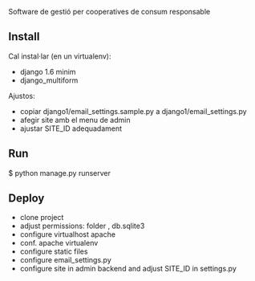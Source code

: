 Software de gestió per cooperatives de consum responsable

Install
-------

Cal instal·lar (en un virtualenv):

- django 1.6 minim
- django_multiform

Ajustos:
- copiar django1/email_settings.sample.py a django1/email_settings.py
- afegir site amb el menu de admin
- ajustar SITE_ID adequadament

Run
---

$ python manage.py runserver


Deploy
------
- clone project
- adjust permissions: folder , db.sqlite3
- configure virtualhost apache
- conf. apache virtualenv
- configure static files
- configure email_settings.py
- configure site in admin backend and adjust SITE_ID in settings.py
